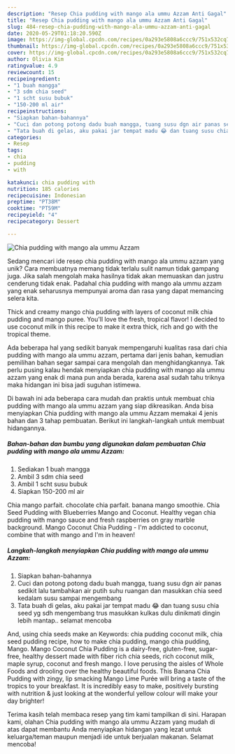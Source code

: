 ```yaml
---
description: "Resep Chia pudding with mango ala ummu Azzam Anti Gagal"
title: "Resep Chia pudding with mango ala ummu Azzam Anti Gagal"
slug: 484-resep-chia-pudding-with-mango-ala-ummu-azzam-anti-gagal
date: 2020-05-29T01:18:20.590Z
image: https://img-global.cpcdn.com/recipes/0a293e5808a6ccc9/751x532cq70/chia-pudding-with-mango-ala-ummu-azzam-foto-resep-utama.jpg
thumbnail: https://img-global.cpcdn.com/recipes/0a293e5808a6ccc9/751x532cq70/chia-pudding-with-mango-ala-ummu-azzam-foto-resep-utama.jpg
cover: https://img-global.cpcdn.com/recipes/0a293e5808a6ccc9/751x532cq70/chia-pudding-with-mango-ala-ummu-azzam-foto-resep-utama.jpg
author: Olivia Kim
ratingvalue: 4.9
reviewcount: 15
recipeingredient:
- "1 buah mangga"
- "3 sdm chia seed"
- "1 scht susu bubuk"
- "150-200 ml air"
recipeinstructions:
- "Siapkan bahan-bahannya"
- "Cuci dan potong potong dadu buah mangga, tuang susu dgn air panas sedikit lalu tambahkan air putih suhu ruangan dan masukkan chia seed kedalam susu sampai mengembang"
- "Tata buah di gelas, aku pakai jar tempat madu 😂 dan tuang susu chia seed yg sdh mengembang trus masukkan kulkas dulu dinikmati dingin lebih mantap.. selamat mencoba"
categories:
- Resep
tags:
- chia
- pudding
- with

katakunci: chia pudding with 
nutrition: 185 calories
recipecuisine: Indonesian
preptime: "PT38M"
cooktime: "PT59M"
recipeyield: "4"
recipecategory: Dessert

---
```



![Chia pudding with mango ala ummu Azzam](https://img-global.cpcdn.com/recipes/0a293e5808a6ccc9/751x532cq70/chia-pudding-with-mango-ala-ummu-azzam-foto-resep-utama.jpg)

Sedang mencari ide resep chia pudding with mango ala ummu azzam yang unik? Cara membuatnya memang tidak terlalu sulit namun tidak gampang juga. Jika salah mengolah maka hasilnya tidak akan memuaskan dan justru cenderung tidak enak. Padahal chia pudding with mango ala ummu azzam yang enak seharusnya mempunyai aroma dan rasa yang dapat memancing selera kita.

Thick and creamy mango chia pudding with layers of coconut milk chia pudding and mango puree. You&#39;ll love the fresh, tropical flavor! I decided to use coconut milk in this recipe to make it extra thick, rich and go with the tropical theme.

Ada beberapa hal yang sedikit banyak mempengaruhi kualitas rasa dari chia pudding with mango ala ummu azzam, pertama dari jenis bahan, kemudian pemilihan bahan segar sampai cara mengolah dan menghidangkannya. Tak perlu pusing kalau hendak menyiapkan chia pudding with mango ala ummu azzam yang enak di mana pun anda berada, karena asal sudah tahu triknya maka hidangan ini bisa jadi suguhan istimewa.


Di bawah ini ada beberapa cara mudah dan praktis untuk membuat chia pudding with mango ala ummu azzam yang siap dikreasikan. Anda bisa menyiapkan Chia pudding with mango ala ummu Azzam memakai 4 jenis bahan dan 3 tahap pembuatan. Berikut ini langkah-langkah untuk membuat hidangannya.

<!--inarticleads1-->

##### Bahan-bahan dan bumbu yang digunakan dalam pembuatan Chia pudding with mango ala ummu Azzam:

1. Sediakan 1 buah mangga
1. Ambil 3 sdm chia seed
1. Ambil 1 scht susu bubuk
1. Siapkan 150-200 ml air


Chia mango parfait. chocolate chia parfait. banana mango smoothie. Chia Seed Pudding with Blueberries Mango and Coconut. Healthy vegan chia pudding with mango sauce and fresh raspberries on gray marble background. Mango Coconut Chia Pudding - I&#39;m addicted to coconut, combine that with mango and I&#39;m in heaven! 

<!--inarticleads2-->

##### Langkah-langkah menyiapkan Chia pudding with mango ala ummu Azzam:

1. Siapkan bahan-bahannya
1. Cuci dan potong potong dadu buah mangga, tuang susu dgn air panas sedikit lalu tambahkan air putih suhu ruangan dan masukkan chia seed kedalam susu sampai mengembang
1. Tata buah di gelas, aku pakai jar tempat madu 😂 dan tuang susu chia seed yg sdh mengembang trus masukkan kulkas dulu dinikmati dingin lebih mantap.. selamat mencoba


And, using chia seeds make an Keywords: chia pudding coconut milk, chia seed pudding recipe, how to make chia pudding, mango chia pudding, Mango. Mango Coconut Chia Pudding is a dairy-free, gluten-free, sugar-free, healthy dessert made with fiber rich chia seeds, rich coconut milk, maple syrup, coconut and fresh mango. I love perusing the aisles of Whole Foods and drooling over the healthy beautiful foods. This Banana Chia Pudding with zingy, lip smacking Mango Lime Purée will bring a taste of the tropics to your breakfast. It is incredibly easy to make, positively bursting with nutrition &amp; just looking at the wonderful yellow colour will make your day brighter! 

Terima kasih telah membaca resep yang tim kami tampilkan di sini. Harapan kami, olahan Chia pudding with mango ala ummu Azzam yang mudah di atas dapat membantu Anda menyiapkan hidangan yang lezat untuk keluarga/teman maupun menjadi ide untuk berjualan makanan. Selamat mencoba!
